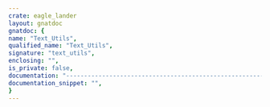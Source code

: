 ```yaml
---
crate: eagle_lander
layout: gnatdoc
gnatdoc: {
name: "Text_Utils",
qualified_name: "Text_Utils",
signature: "text_utils",
enclosing: "",
is_private: false,
documentation: "-----------------------------------------------------------------------------\n                                                                           --\n                               Eagle Lander                                --\n                                                                           --\n         Copyright (C) 2015 Fabien Chouteau (chouteau@adacore.com)         --\n                                                                           --\n    Eagle Lander is free software: you can redistribute it and/or modify   --\n    it under the terms of the GNU General Public License as published by   --\n    the Free Software Foundation, either version 3 of the License, or      --\n    (at your option) any later version.                                    --\n                                                                           --\n    Eagle Lander is distributed in the hope that it will be useful,        --\n    but WITHOUT ANY WARRANTY; without even the implied warranty of         --\n    MERCHANTABILITY or FITNESS FOR A PARTICULAR PURPOSE.  See the          --\n    GNU General Public License for more details.                           --\n                                                                           --\n    You should have received a copy of the GNU General Public License      --\n    along with Eagle Lander.  If not, see <http://www.gnu.org/licenses/>.  --\n                                                                           --\n-----------------------------------------------------------------------------",
documentation_snippet: "",
}
---
```

